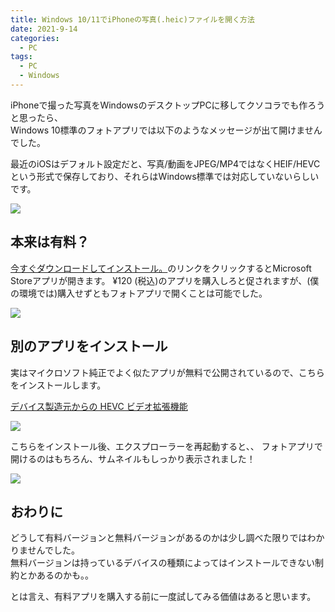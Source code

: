 ```yaml
---
title: Windows 10/11でiPhoneの写真(.heic)ファイルを開く方法
date: 2021-9-14
categories:
  - PC
tags:
  - PC
  - Windows
---
```

iPhoneで撮った写真をWindowsのデスクトップPCに移してクソコラでも作ろうと思ったら、  
Windows 10標準のフォトアプリでは以下のようなメッセージが出て開けませんでした。

最近のiOSはデフォルト設定だと、写真/動画をJPEG/MP4ではなくHEIF/HEVCという形式で保存しており、それらはWindows標準では対応していないらしいです。

<img src="https://old.hyrorre.com/wp-content/uploads/2021/09/image.png" class="shadow">

<!--more-->

## 本来は有料？
[今すぐダウンロードしてインストール。](https://www.microsoft.com/store/productId/9NMZLZ57R3T7)のリンクをクリックするとMicrosoft Storeアプリが開きます。
¥120 (税込)のアプリを購入しろと促されますが、(僕の環境では)購入せずともフォトアプリで開くことは可能でした。

<img src="https://old.hyrorre.com/wp-content/uploads/2021/09/image-1.png" class="shadow">

## 別のアプリをインストール
実はマイクロソフト純正でよく似たアプリが無料で公開されているので、こちらをインストールします。

[デバイス製造元からの HEVC ビデオ拡張機能](https://www.microsoft.com/store/productId/9N4WGH0Z6VHQ)

<img src="https://old.hyrorre.com/wp-content/uploads/2021/09/image-3.png" class="shadow mb-4">

こちらをインストール後、エクスプローラーを再起動すると、、
フォトアプリで開けるのはもちろん、サムネイルもしっかり表示されました！

<img src="https://old.hyrorre.com/wp-content/uploads/2021/09/image-4.jpg" class="shadow mb-4">

## おわりに
どうして有料バージョンと無料バージョンがあるのかは少し調べた限りではわかりませんでした。  
無料バージョンは持っているデバイスの種類によってはインストールできない制約とかあるのかも。。

とは言え、有料アプリを購入する前に一度試してみる価値はあると思います。

